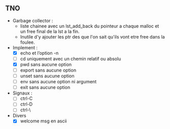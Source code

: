 <!-- Task List -->
## TNO
* Garbage collector :
	* liste chainee avec un lst_add_back du pointeur a chaque malloc et un free final de la lst a la fin.
	* Inutile d'y ajouter les ptr des que l'on sait qu'ils vont etre free dans la foulee.
* Implement :
	* [x] echo et l’option -n
	* [ ] cd uniquement avec un chemin relatif ou absolu
	* [x] pwd sans aucune option
	* [ ] export sans aucune option
	* [ ] unset sans aucune option
	* [ ] env sans aucune option ni argument
	* [ ] exit sans aucune option
* Signaux :
	* [ ] ctrl-C
	* [ ] ctrl-D
	* [ ] ctrl-\
* Divers
	* [x] welcome msg en ascii